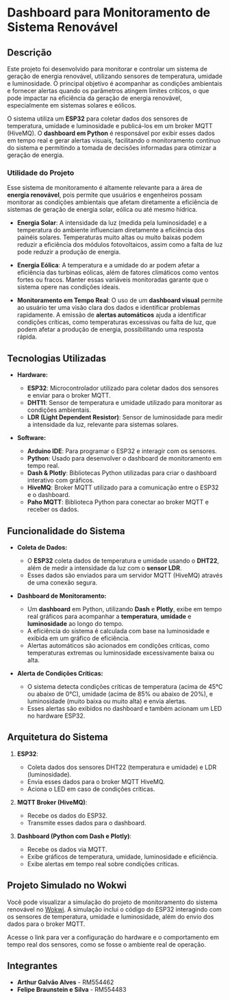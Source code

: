 # Dashboard para Monitoramento de Sistema Renovável

## Descrição

Este projeto foi desenvolvido para monitorar e controlar um sistema de geração de energia renovável, utilizando sensores de temperatura, umidade e luminosidade. O principal objetivo é acompanhar as condições ambientais e fornecer alertas quando os parâmetros atingem limites críticos, o que pode impactar na eficiência da geração de energia renovável, especialmente em sistemas solares e eólicos.

O sistema utiliza um **ESP32** para coletar dados dos sensores de temperatura, umidade e luminosidade e publicá-los em um broker MQTT (HiveMQ). O **dashboard em Python** é responsável por exibir esses dados em tempo real e gerar alertas visuais, facilitando o monitoramento contínuo do sistema e permitindo a tomada de decisões informadas para otimizar a geração de energia.

### Utilidade do Projeto

Esse sistema de monitoramento é altamente relevante para a área de **energia renovável**, pois permite que usuários e engenheiros possam monitorar as condições ambientais que afetam diretamente a eficiência de sistemas de geração de energia solar, eólica ou até mesmo hídrica. 

- **Energia Solar**: A intensidade da luz (medida pela luminosidade) e a temperatura do ambiente influenciam diretamente a eficiência dos painéis solares. Temperaturas muito altas ou muito baixas podem reduzir a eficiência dos módulos fotovoltaicos, assim como a falta de luz pode reduzir a produção de energia.
  
- **Energia Eólica**: A temperatura e a umidade do ar podem afetar a eficiência das turbinas eólicas, além de fatores climáticos como ventos fortes ou fracos. Manter essas variáveis monitoradas garante que o sistema opere nas condições ideais.

- **Monitoramento em Tempo Real**: O uso de um **dashboard visual** permite ao usuário ter uma visão clara dos dados e identificar problemas rapidamente. A emissão de **alertas automáticos** ajuda a identificar condições críticas, como temperaturas excessivas ou falta de luz, que podem afetar a produção de energia, possibilitando uma resposta rápida.


## Tecnologias Utilizadas

- **Hardware:**
  - **ESP32**: Microcontrolador utilizado para coletar dados dos sensores e enviar para o broker MQTT.
  - **DHT11**: Sensor de temperatura e umidade utilizado para monitorar as condições ambientais.
  - **LDR (Light Dependent Resistor)**: Sensor de luminosidade para medir a intensidade da luz, relevante para sistemas solares.

- **Software:**
  - **Arduino IDE**: Para programar o ESP32 e interagir com os sensores.
  - **Python**: Usado para desenvolver o dashboard de monitoramento em tempo real.
  - **Dash & Plotly**: Bibliotecas Python utilizadas para criar o dashboard interativo com gráficos.
  - **HiveMQ**: Broker MQTT utilizado para a comunicação entre o ESP32 e o dashboard.
  - **Paho MQTT**: Biblioteca Python para conectar ao broker MQTT e receber os dados.

## Funcionalidade do Sistema

- **Coleta de Dados:**
  - O **ESP32** coleta dados de temperatura e umidade usando o **DHT22**, além de medir a intensidade da luz com o **sensor LDR**.
  - Esses dados são enviados para um servidor MQTT (HiveMQ) através de uma conexão segura.

- **Dashboard de Monitoramento:**
  - Um **dashboard** em Python, utilizando **Dash** e **Plotly**, exibe em tempo real gráficos para acompanhar a **temperatura**, **umidade** e **luminosidade** ao longo do tempo.
  - A eficiência do sistema é calculada com base na luminosidade e exibida em um gráfico de eficiência.
  - Alertas automáticos são acionados em condições críticas, como temperaturas extremas ou luminosidade excessivamente baixa ou alta.

- **Alerta de Condições Críticas:**
  - O sistema detecta condições críticas de temperatura (acima de 45°C ou abaixo de 0°C), umidade (acima de 85% ou abaixo de 20%), e luminosidade (muito baixa ou muito alta) e envia alertas.
  - Esses alertas são exibidos no dashboard e também acionam um LED no hardware ESP32.

## Arquitetura do Sistema

1. **ESP32**:
   - Coleta dados dos sensores DHT22 (temperatura e umidade) e LDR (luminosidade).
   - Envia esses dados para o broker MQTT HiveMQ.
   - Aciona o LED em caso de condições críticas.

2. **MQTT Broker (HiveMQ)**:
   - Recebe os dados do ESP32.
   - Transmite esses dados para o dashboard.

3. **Dashboard (Python com Dash e Plotly)**:
   - Recebe os dados via MQTT.
   - Exibe gráficos de temperatura, umidade, luminosidade e eficiência.
   - Exibe alertas em tempo real sobre condições críticas.

## Projeto Simulado no Wokwi

Você pode visualizar a simulação do projeto de monitoramento do sistema renovável no [Wokwi](https://wokwi.com/projects/414916502118856705). A simulação inclui o código do ESP32 interagindo com os sensores de temperatura, umidade e luminosidade, além do envio dos dados para o broker MQTT.

Acesse o link para ver a configuração do hardware e o comportamento em tempo real dos sensores, como se fosse o ambiente real de operação.

  
## Integrantes

- **Arthur Galvão Alves** - RM554462
- **Felipe Braunstein e Silva** - RM554483
  
